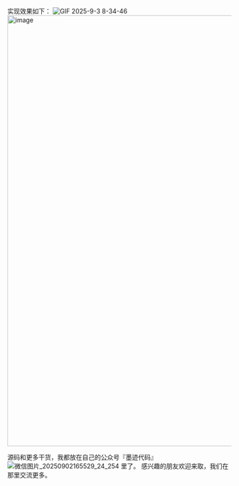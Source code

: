 实现效果如下：
![GIF 2025-9-3 8-34-46](https://github.com/user-attachments/assets/7c2c7d0c-dbf8-43d3-96e3-9257726d0a37)
<img width="1203" height="969" alt="image" src="https://github.com/user-attachments/assets/7721aab8-5f34-44ca-9dc4-89756706f1cf" />

源码和更多干货，我都放在自己的公众号『墨迹代码』
![微信图片_20250902165529_24_254](https://github.com/user-attachments/assets/67276998-04a3-4577-ae8a-c4eaf1bfaf68)
里了。 感兴趣的朋友欢迎来取，我们在那里交流更多。
